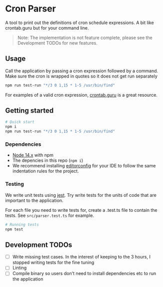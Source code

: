 # Cron Parser

A tool to print out the definitions of cron schedule expressions. A bit like crontab.guru but for your command line.

> Note: The implementation is not feature complete, please see the Development TODOs for new features.

## Usage

Call the application by passing a cron expression followed by a command. Make sure the cron is wrapped in quotes so it does not get run separately

```bash
npm run test-run "*/3 0 1,15 * 1-5 /usr/bin/find"
```

For examples of a valid cron expression, [crontab.guru](https://crontab.guru/) is a great resource.

## Getting started

```bash
# Quick start
npm i
npm run test-run "*/3 0 1,15 * 1-5 /usr/bin/find"
```

### Dependencies

* [Node 14.x](https://nodejs.org/en/) with npm
* The depencies in this repo (`npm i`)
* We recommend installing [editorconfig](https://editorconfig.org/) for your IDE to follow the same indentation rules for the project.

### Testing

We write unit tests using [jest](https://jestjs.io/). Try write tests for the units of code that are important to the application.

For each file you need to write tests for, create a .test.ts file to contain the tests. See `src/parser.test.ts` for example.

```bash
# Running tests
npm test
```

## Development TODOs

* [ ] Write missing test cases. In the interest of keeping to the 3 hours, I stopped writing tests for the fine tuning
* [ ] Linting
* [ ] Compile binary so users don't need to install dependencies etc to run the application
